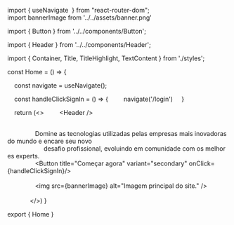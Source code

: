 import { useNavigate  } from "react-router-dom"; 
 import bannerImage from '../../assets/banner.png' 
  
 import { Button } from '../../components/Button'; 
  
 import { Header } from '../../components/Header'; 
  
 import { Container, Title, TitleHighlight, TextContent } from './styles'; 
  
 const Home = () => { 
  
     const navigate = useNavigate(); 
  
     const handleClickSignIn = () => { 
         navigate('/login') 
     } 
  
     return (<> 
         <Header /> 
         <Container> 
             <div> 
                 <Title> 
                     <TitleHighlight> 
                         Implemente <br /> 
                     </TitleHighlight> 
                 o seu futuro global agora!</Title> 
                 <TextContent>Domine as tecnologias utilizadas pelas empresas mais inovadoras do mundo e encare seu novo 
                      desafio profissional, evoluindo em comunidade com os melhores experts.</TextContent> 
                 <Button title="Começar agora" variant="secondary" onClick={handleClickSignIn}/> 
             </div> 
             <div> 
                 <img src={bannerImage} alt="Imagem principal do site." /> 
             </div> 
         </Container> 
     </>) 
 } 
  
 export { Home }
